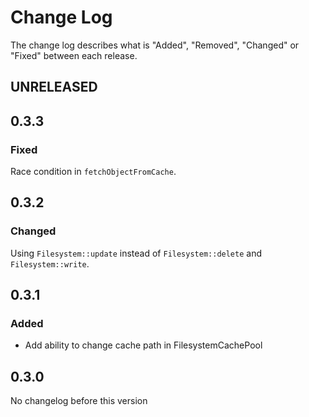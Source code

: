 # Change Log

The change log describes what is "Added", "Removed", "Changed" or "Fixed" between each release. 

## UNRELEASED

## 0.3.3

### Fixed

Race condition in `fetchObjectFromCache`.

## 0.3.2

### Changed

Using `Filesystem::update` instead of `Filesystem::delete` and `Filesystem::write`.

## 0.3.1

### Added

* Add ability to change cache path in FilesystemCachePool

## 0.3.0

No changelog before this version

